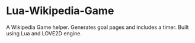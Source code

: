 # Lua-Wikipedia-Game
A Wikipedia Game helper. Generates goal pages and includes a timer. Built using Lua and LOVE2D engine.